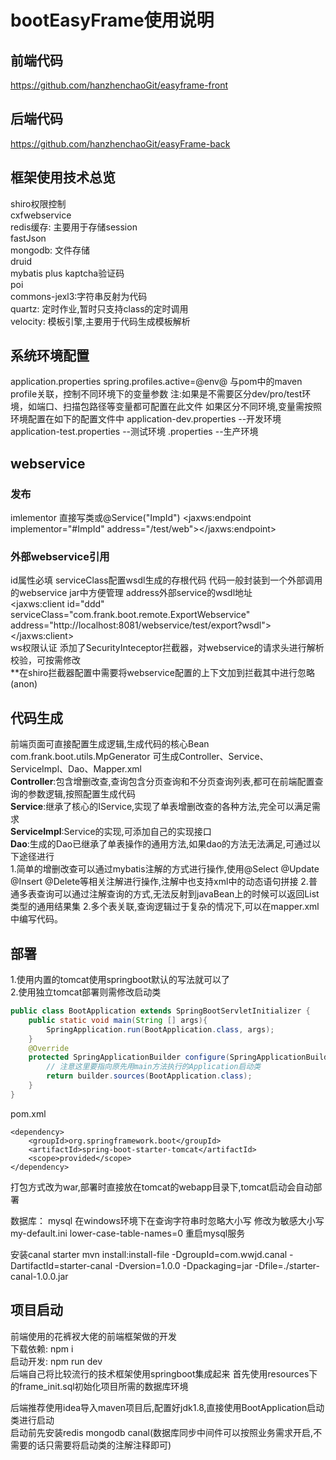# bootEasyFrame使用说明
## 前端代码  
https://github.com/hanzhenchaoGit/easyframe-front
## 后端代码
https://github.com/hanzhenchaoGit/easyFrame-back
## 框架使用技术总览
shiro权限控制  
cxfwebservice  
redis缓存: 主要用于存储session  
fastJson  
mongodb: 文件存储  
druid  
mybatis plus 
kaptcha验证码  
poi  
commons-jexl3:字符串反射为代码  
quartz: 定时作业,暂时只支持class的定时调用  
velocity: 模板引擎,主要用于代码生成模板解析

## 系统环境配置
application.properties 
spring.profiles.active=@env@ 与pom中的maven profile关联，控制不同环境下的变量参数
注:如果是不需要区分dev/pro/test环境，如端口、扫描包路径等变量都可配置在此文件
如果区分不同环境,变量需按照环境配置在如下的配置文件中
application-dev.properties --开发环境
application-test.properties --测试环境
.properties --生产环境

## webservice
### 发布
imlementor 直接写类或@Service("ImpId")
<jaxws:endpoint implementor="#ImpId" address="/test/web"></jaxws:endpoint>
### 外部webservice引用
id属性必填 
serviceClass配置wsdl生成的存根代码 代码一般封装到一个外部调用的webservice jar中方便管理 
address外部service的wsdl地址  
<jaxws:client  id="ddd" serviceClass="com.frank.boot.remote.ExportWebservice" address="http://localhost:8081/webservice/test/export?wsdl">
</jaxws:client>  
ws权限认证 添加了SecurityInteceptor拦截器，对webservice的请求头进行解析校验，可按需修改  
**在shiro拦截器配置中需要将webservice配置的上下文加到拦截其中进行忽略(anon)


## 代码生成
前端页面可直接配置生成逻辑,生成代码的核心Bean com.frank.boot.utils.MpGenerator
可生成Controller、Service、ServiceImpl、Dao、Mapper.xml   
**Controller**:包含增删改查,查询包含分页查询和不分页查询列表,都可在前端配置查询的参数逻辑,按照配置生成代码  
**Service**:继承了核心的IService,实现了单表增删改查的各种方法,完全可以满足需求  
**ServiceImpl**:Service的实现,可添加自己的实现接口  
**Dao**:生成的Dao已继承了单表操作的通用方法,如果dao的方法无法满足,可通过以下途径进行  
1.简单的增删改查可以通过mybatis注解的方式进行操作,使用@Select @Update @Insert @Delete等相关注解进行操作,注解中也支持xml中的动态语句拼接
2.普通多表查询可以通过注解查询的方式,无法反射到javaBean上的时候可以返回List<Map>类型的通用结果集
2.多个表关联,查询逻辑过于复杂的情况下,可以在mapper.xml中编写代码。 

## 部署
1.使用内置的tomcat使用springboot默认的写法就可以了  
2.使用独立tomcat部署则需修改启动类
```java
public class BootApplication extends SpringBootServletInitializer {
    public static void main(String [] args){
        SpringApplication.run(BootApplication.class, args);
    }
    @Override
    protected SpringApplicationBuilder configure(SpringApplicationBuilder builder) {
        // 注意这里要指向原先用main方法执行的Application启动类
        return builder.sources(BootApplication.class);
    }
}
```
pom.xml
<!--spring boot tomcat（默认可以不用配置，但当需要把当前web应用布置到外部servlet容器时就需要配置，并将scope配置为provided）-->
    <dependency>
        <groupId>org.springframework.boot</groupId>
        <artifactId>spring-boot-starter-tomcat</artifactId>
        <scope>provided</scope>
    </dependency>
打包方式改为war,部署时直接放在tomcat的webapp目录下,tomcat启动会自动部署


数据库：
mysql 在windows环境下在查询字符串时忽略大小写 修改为敏感大小写my-default.ini lower-case-table-names=0 重启mysql服务

安装canal starter
mvn install:install-file -DgroupId=com.wwjd.canal -DartifactId=starter-canal -Dversion=1.0.0 -Dpackaging=jar -Dfile=./starter-canal-1.0.0.jar

## 项目启动
前端使用的花裤衩大佬的前端框架做的开发  
下载依赖: npm i  
启动开发: npm run dev  
后端自己将比较流行的技术框架使用springboot集成起来
首先使用resources下的frame_init.sql初始化项目所需的数据库环境

后端推荐使用idea导入maven项目后,配置好jdk1.8,直接使用BootApplication启动类进行启动  
启动前先安装redis mongodb canal(数据库同步中间件可以按照业务需求开启,不需要的话只需要将启动类的注解注释即可)

